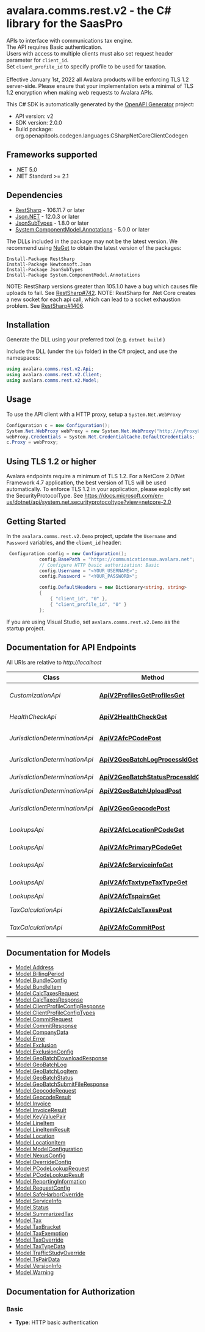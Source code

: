 # avalara.comms.rest.v2 - the C# library for the SaasPro

APIs to interface with communications tax engine.<br />The API requires Basic authentication.<br />Users with access to multiple clients must also set request header parameter for <code>client_id</code>.<br />Set <code>client_profile_id</code> to specify profile to be used for taxation.<br /><br />
Effective January 1st, 2022 all Avalara products will be enforcing TLS 1.2 server-side. Please ensure that your implementation sets a minimal of TLS 1.2 encryption when making web requests to Avalara APIs.

This C# SDK is automatically generated by the [OpenAPI Generator](https://openapi-generator.tech) project:

- API version: v2
- SDK version: 2.0.0
- Build package: org.openapitools.codegen.languages.CSharpNetCoreClientCodegen

<a name="frameworks-supported"></a>
## Frameworks supported
- .NET 5.0
- .NET Standard >= 2.1

<a name="dependencies"></a>
## Dependencies

- [RestSharp](https://www.nuget.org/packages/RestSharp) - 106.11.7 or later
- [Json.NET](https://www.nuget.org/packages/Newtonsoft.Json/) - 12.0.3 or later
- [JsonSubTypes](https://www.nuget.org/packages/JsonSubTypes/) - 1.8.0 or later
- [System.ComponentModel.Annotations](https://www.nuget.org/packages/System.ComponentModel.Annotations) - 5.0.0 or later

The DLLs included in the package may not be the latest version. We recommend using [NuGet](https://docs.nuget.org/consume/installing-nuget) to obtain the latest version of the packages:
```
Install-Package RestSharp
Install-Package Newtonsoft.Json
Install-Package JsonSubTypes
Install-Package System.ComponentModel.Annotations
```

NOTE: RestSharp versions greater than 105.1.0 have a bug which causes file uploads to fail. See [RestSharp#742](https://github.com/restsharp/RestSharp/issues/742).
NOTE: RestSharp for .Net Core creates a new socket for each api call, which can lead to a socket exhaustion problem. See [RestSharp#1406](https://github.com/restsharp/RestSharp/issues/1406).

<a name="installation"></a>
## Installation
Generate the DLL using your preferred tool (e.g. `dotnet build` )

Include the DLL (under the `bin` folder) in the C# project, and use the namespaces:
```csharp
using avalara.comms.rest.v2.Api;
using avalara.comms.rest.v2.Client;
using avalara.comms.rest.v2.Model;
```

<a name="usage"></a>
## Usage

To use the API client with a HTTP proxy, setup a `System.Net.WebProxy`
```csharp
Configuration c = new Configuration();
System.Net.WebProxy webProxy = new System.Net.WebProxy("http://myProxyUrl:80/");
webProxy.Credentials = System.Net.CredentialCache.DefaultCredentials;
c.Proxy = webProxy;
```

<a name="getting-started"></a>

## Using TLS 1.2 or higher
Avalara endpoints require a minimum of TLS 1.2. For a NetCore 2.0/Net Framework 4.7 application, the best version of TLS will be used automatically. To enforce TLS 1.2 in your application, please explicitly set the SecurityProtocolType. See https://docs.microsoft.com/en-us/dotnet/api/system.net.securityprotocoltype?view=netcore-2.0

## Getting Started
In the `avalara.comms.rest.v2.Demo` project, update the `Username` and `Password` variables, and the `client_id` header:

```csharp
 Configuration config = new Configuration();
            config.BasePath = "https://communicationsua.avalara.net";
            // Configure HTTP basic authorization: Basic
            config.Username = "<YOUR_USERNAME>";
            config.Password = "<YOUR_PASSWORD>";

            config.DefaultHeaders = new Dictionary<string, string>
            {
                { "client_id", "0" },
                { "client_profile_id", "0" }
            };

```

If you are using Visual Studio, set `avalara.comms.rest.v2.Demo` as the startup project.

<a name="documentation-for-api-endpoints"></a>
## Documentation for API Endpoints

All URIs are relative to *http://localhost*

Class | Method | HTTP request | Description
------------ | ------------- | ------------- | -------------
*CustomizationApi* | [**ApiV2ProfilesGetProfilesGet**](docs/CustomizationApi.md#apiv2profilesgetprofilesget) | **GET** /api/v2/profiles/GetProfiles | Retrieves one or more profiles with associated settings and configurable items
*HealthCheckApi* | [**ApiV2HealthCheckGet**](docs/HealthCheckApi.md#apiv2healthcheckget) | **GET** /api/v2/HealthCheck | Health check that confirms the service is operational and ready to use
*JurisdictionDeterminationApi* | [**ApiV2AfcPCodePost**](docs/JurisdictionDeterminationApi.md#apiv2afcpcodepost) | **POST** /api/v2/afc/PCode | Get PCode(s) associated with a location - Ctry/State/County/City/Zip/NpaNxx/Fips.
*JurisdictionDeterminationApi* | [**ApiV2GeoBatchLogProcessIdGet**](docs/JurisdictionDeterminationApi.md#apiv2geobatchlogprocessidget) | **GET** /api/v2/geo/batch/log/{processId} | Retrieves log on Geo Batch file
*JurisdictionDeterminationApi* | [**ApiV2GeoBatchStatusProcessIdGet**](docs/JurisdictionDeterminationApi.md#apiv2geobatchstatusprocessidget) | **GET** /api/v2/geo/batch/status/{processId} | Retrieves information on Geo Batch file status
*JurisdictionDeterminationApi* | [**ApiV2GeoBatchUploadPost**](docs/JurisdictionDeterminationApi.md#apiv2geobatchuploadpost) | **POST** /api/v2/geo/batch/Upload | Uploads file to Geo Batch.
*JurisdictionDeterminationApi* | [**ApiV2GeoGeocodePost**](docs/JurisdictionDeterminationApi.md#apiv2geogeocodepost) | **POST** /api/v2/geo/Geocode | Geo-codes one or multiple street addresses and/or lat/long coordinate pairs.
*LookupsApi* | [**ApiV2AfcLocationPCodeGet**](docs/LookupsApi.md#apiv2afclocationpcodeget) | **GET** /api/v2/afc/location/{pCode} | Get location data associated with a PCode
*LookupsApi* | [**ApiV2AfcPrimaryPCodeGet**](docs/LookupsApi.md#apiv2afcprimarypcodeget) | **GET** /api/v2/afc/primary/{pCode} | Get primary location data associated with a PCode
*LookupsApi* | [**ApiV2AfcServiceinfoGet**](docs/LookupsApi.md#apiv2afcserviceinfoget) | **GET** /api/v2/afc/serviceinfo | Retrieves server time, service build version and engine version
*LookupsApi* | [**ApiV2AfcTaxtypeTaxTypeGet**](docs/LookupsApi.md#apiv2afctaxtypetaxtypeget) | **GET** /api/v2/afc/taxtype/{taxType} | Get the tax information (description and category) for a tax type ID
*LookupsApi* | [**ApiV2AfcTspairsGet**](docs/LookupsApi.md#apiv2afctspairsget) | **GET** /api/v2/afc/tspairs | Get transaction/service pair information
*TaxCalculationApi* | [**ApiV2AfcCalcTaxesPost**](docs/TaxCalculationApi.md#apiv2afccalctaxespost) | **POST** /api/v2/afc/CalcTaxes | Performs tax calculations on all invoices and line items within the request body.
*TaxCalculationApi* | [**ApiV2AfcCommitPost**](docs/TaxCalculationApi.md#apiv2afccommitpost) | **POST** /api/v2/afc/Commit | Commits or un-commits a document code.


<a name="documentation-for-models"></a>
## Documentation for Models

 - [Model.Address](docs/Address.md)
 - [Model.BillingPeriod](docs/BillingPeriod.md)
 - [Model.BundleConfig](docs/BundleConfig.md)
 - [Model.BundleItem](docs/BundleItem.md)
 - [Model.CalcTaxesRequest](docs/CalcTaxesRequest.md)
 - [Model.CalcTaxesResponse](docs/CalcTaxesResponse.md)
 - [Model.ClientProfileConfigResponse](docs/ClientProfileConfigResponse.md)
 - [Model.ClientProfileConfigTypes](docs/ClientProfileConfigTypes.md)
 - [Model.CommitRequest](docs/CommitRequest.md)
 - [Model.CommitResponse](docs/CommitResponse.md)
 - [Model.CompanyData](docs/CompanyData.md)
 - [Model.Error](docs/Error.md)
 - [Model.Exclusion](docs/Exclusion.md)
 - [Model.ExclusionConfig](docs/ExclusionConfig.md)
 - [Model.GeoBatchDownloadResponse](docs/GeoBatchDownloadResponse.md)
 - [Model.GeoBatchLog](docs/GeoBatchLog.md)
 - [Model.GeoBatchLogItem](docs/GeoBatchLogItem.md)
 - [Model.GeoBatchStatus](docs/GeoBatchStatus.md)
 - [Model.GeoBatchSubmitFileResponse](docs/GeoBatchSubmitFileResponse.md)
 - [Model.GeocodeRequest](docs/GeocodeRequest.md)
 - [Model.GeocodeResult](docs/GeocodeResult.md)
 - [Model.Invoice](docs/Invoice.md)
 - [Model.InvoiceResult](docs/InvoiceResult.md)
 - [Model.KeyValuePair](docs/KeyValuePair.md)
 - [Model.LineItem](docs/LineItem.md)
 - [Model.LineItemResult](docs/LineItemResult.md)
 - [Model.Location](docs/Location.md)
 - [Model.LocationItem](docs/LocationItem.md)
 - [Model.ModelConfiguration](docs/ModelConfiguration.md)
 - [Model.NexusConfig](docs/NexusConfig.md)
 - [Model.OverrideConfig](docs/OverrideConfig.md)
 - [Model.PCodeLookupRequest](docs/PCodeLookupRequest.md)
 - [Model.PCodeLookupResult](docs/PCodeLookupResult.md)
 - [Model.ReportingInformation](docs/ReportingInformation.md)
 - [Model.RequestConfig](docs/RequestConfig.md)
 - [Model.SafeHarborOverride](docs/SafeHarborOverride.md)
 - [Model.ServiceInfo](docs/ServiceInfo.md)
 - [Model.Status](docs/Status.md)
 - [Model.SummarizedTax](docs/SummarizedTax.md)
 - [Model.Tax](docs/Tax.md)
 - [Model.TaxBracket](docs/TaxBracket.md)
 - [Model.TaxExemption](docs/TaxExemption.md)
 - [Model.TaxOverride](docs/TaxOverride.md)
 - [Model.TaxTypeData](docs/TaxTypeData.md)
 - [Model.TrafficStudyOverride](docs/TrafficStudyOverride.md)
 - [Model.TsPairData](docs/TsPairData.md)
 - [Model.VersionInfo](docs/VersionInfo.md)
 - [Model.Warning](docs/Warning.md)


<a name="documentation-for-authorization"></a>
## Documentation for Authorization

<a name="Basic"></a>
### Basic

- **Type**: HTTP basic authentication

